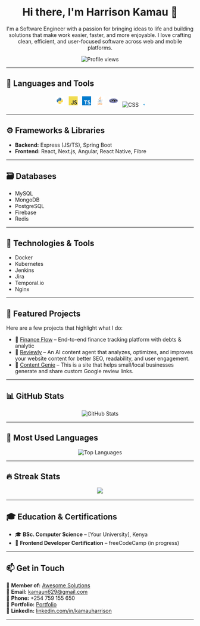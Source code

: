 <h1 align="center">Hi there, I'm Harrison Kamau 👋</h1>

<p align="center">
  I'm a Software Engineer with a passion for bringing ideas to life and building solutions that make work easier, faster, and more enjoyable. I love crafting clean, efficient, and user-focused software across web and mobile platforms.
</p>

<p align="center">
  <img src="https://komarev.com/ghpvc/?username=kamau-n&label=Profile%20views&color=0e75b6&style=flat" alt="Profile views" />
</p>

---

## 🧰 Languages and Tools
<p align="center">
  <img src="https://raw.githubusercontent.com/github/explore/main/topics/python/python.png" alt="Python" height="24" style="margin: 4px;" />
  <img src="https://raw.githubusercontent.com/github/explore/main/topics/javascript/javascript.png" alt="JavaScript" height="24" style="margin: 4px;" />
  <img src="https://raw.githubusercontent.com/github/explore/main/topics/typescript/typescript.png" alt="TypeScript" height="24" style="margin: 4px;" />
    <img src="https://raw.githubusercontent.com/github/explore/main/topics/java/java.png" alt="Java" height="24" style="margin: 4px;" />
  <img src="https://raw.githubusercontent.com/github/explore/main/topics/php/php.png" alt="PHP" height="24" style="margin: 4px;" />
  <img src="https://raw.githubusercontent.com/github/explore/main/topics/golang/golang.png" alt="CSS" height="24" style="margin: 4px;" />
<!--   <img src="https://github.com/devicons/devicon/blob/master/icons/java/java-original-wordmark.svg" alt="Java" height="24" style="margin: 4px;" />
  <img src="https://github.com/devicons/devicon/blob/master/icons/php/php-original.svg" alt="PHP" height="4" style="margin: 4px;" />
  <img src="https://github.com/devicons/devicon/blob/master/icons/css3/css3-original-wordmark.svg" alt="CSS3" height="4" style="margin: 4px;" /> -->
  <img src="https://raw.githubusercontent.com/github/explore/main/topics/visual-studio-code/visual-studio-code.png" alt="VS Code" height="4" style="margin: 4px;" />
</p>

---

## ⚙️ Frameworks & Libraries
- **Backend:** Express (JS/TS), Spring Boot  
- **Frontend:** React, Next.js, Angular, React Native, Fibre

---

## 🗃️ Databases
- MySQL
- MongoDB
- PostgreSQL
- Firebase
- Redis

---

## 🔧 Technologies & Tools
- Docker
- Kubernetes
- Jenkins
- Jira
- Temporal.io
- Nginx

---

## 📌 Featured Projects

Here are a few projects that highlight what I do:

- 🎯 [Finance Flow](https://github.com/kamau-n/smart-booking-system) – End-to-end finance tracking platform with debts & analytic  
- 📱 [Reviewly](https://github.com/kamau-n/) – An AI content agent that analyzes, optimizes, and improves your website content for better SEO, readability, and user engagement.  
- 🔐 [Content Genie](https://github.com/kamau-n/) – This is a site that helps small/local businesses generate and share custom Google review links.

---

## 📊 GitHub Stats

<p align="center">
  <img src="https://github-readme-stats.vercel.app/api?username=kamau-n&show_icons=true&theme=default" alt="GitHub Stats" height="160" />
</p>

---

## 🧮 Most Used Languages

<p align="center">
  <img src="https://github-readme-stats.vercel.app/api/top-langs/?username=kamau-n&layout=compact&theme=default" alt="Top Languages" height="140" />
</p>

---

## 🔥 Streak Stats

<p align="center">
  <picture>
    <source media="(prefers-color-scheme: dark)" srcset="https://streak-stats.demolab.com?user=kamau-n&theme=dark" />
    <img src="https://streak-stats.demolab.com?user=kamau-n&theme=default" />
  </picture>
</p>

---

## 🎓 Education & Certifications

- 🎓 **BSc. Computer Science** – [Your University], Kenya  
- 📜 **Frontend Developer Certification** – freeCodeCamp (in progress)

---

## 📫 Get in Touch

<p>
  💼 <strong>Member of:</strong> <a href="https://awesome.co.ke" target="_blank">Awesome Solutions</a><br />
  📧 <strong>Email:</strong> <a href="mailto:kamaun629@gmail.com">kamaun629@gmail.com</a><br />
  📱 <strong>Phone:</strong> +254 759 155 650<br />
  🔗 <strong>Portfolio:</strong> <a href="https://www.kamauharrison.co.ke" target="_blank">Portfolio</a><br />
  💼 <strong>LinkedIn:</strong> <a href="https://linkedin.com/in/kamauharrison" target="_blank">linkedin.com/in/kamauharrison</a>
</p>

---

<!---
kamau-n/kamau-n is a ✨ special ✨ repository because its `README.md` (this file) appears on your GitHub profile.
You can click the Preview link to take a look at your changes.
--->
